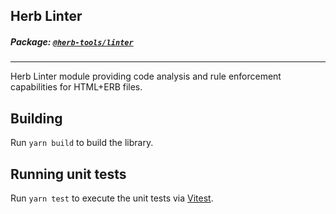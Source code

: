 ## Herb Linter

##### Package: [`@herb-tools/linter`](https://www.npmjs.com/package/@herb-tools/linter)

---

Herb Linter module providing code analysis and rule enforcement capabilities for HTML+ERB files.

## Building

Run `yarn build` to build the library.

## Running unit tests

Run `yarn test` to execute the unit tests via [Vitest](https://vitest.dev/).
